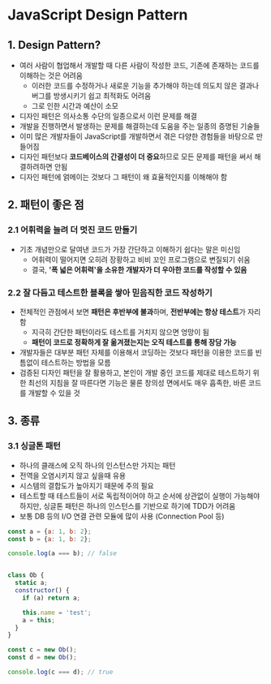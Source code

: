 # JavaScript Design Pattern

## 1. Design Pattern?

- 여러 사람이 협업해서 개발할 때 다른 사람이 작성한 코드, 기존에 존재하는 코드를 이해하는 것은 어려움
  - 이러한 코드를 수정하거나 새로운 기능을 추가해야 하는데 의도치 않은 결과나 버그를 방생시키기 쉽고 최적화도 어려움
  - 그로 인한 시간과 예산이 소모
- 디자인 패턴은 의사소통 수단의 일종으로서 이런 문제를 해결
- 개발을 진행하면서 발생하는 문제를 해결하는데 도움을 주는 일종의 증명된 기술들
- 이미 많은 개발자들이 JavaScript를 개발하면서 겪은 다양한 경험들을 바탕으로 만들어짐
- 디자인 패턴보다 **코드베이스의 간결성이 더 중요**하므로 모든 문제를 패턴을 써서 해결하려하면 안됨
- 디자인 패턴에 얽메이는 것보다 그 패턴이 왜 효율적인지를 이해해야 함

## 2. 패턴이 좋은 점

### 2.1 어휘력을 늘려 더 멋진 코드 만들기

- 기초 개념만으로 달여낸 코드가 가장 간단하고 이해하기 쉽다는 말은 미신임
  - 어휘력이 떨어지면 오히려 장황하고 비비 꼬인 프로그램으로 변질되기 쉬움
  - 결국, **'폭 넓은 어휘력'을 소유한 개발자가 더 우아한 코드를 작성할 수 있음**

###  2.2 잘 다듬고 테스트한 블록을 쌓아 믿음직한 코드 작성하기

- 전체적인 관점에서 보면 **패턴은 후반부에 불과**하며, **전반부에는 항상 테스트**가 자리함
  - 지극히 간단한 패턴이라도 테스트를 거치지 않으면 엉망이 됨
  - **패턴이 코드로 정확하게 잘 옮겨졌는지는 오직 테스트를 통해 장담 가능**
- 개발자들은 대부분 패턴 자체를 이용해서 코딩하는 것보다 패턴을 이용한 코드를 빈틈없이 테스트하는 방법을 모름
- 검증된 디자인 패턴을 잘 활용하고, 본인이 개발 중인 코드를 제대로 테스트하기 위한 최선의 지침을 잘 따른다면 기능은 물론 창의성 면에서도 매우 흡족한, 바른 코드를 개발할 수 있을 것

## 3. 종류

### 3.1 싱글톤 패턴
- 하나의 클래스에 오직 하나의 인스턴스만 가지는 패턴
- 전역을 오염시키지 않고 싶을때 유용
- 시스템의 결합도가 높아지기 때문에 주의 필요
- 테스트할 때 테스트들이 서로 독립적이어야 하고 순서에 상관없이 실행이 가능해야하지만, 싱글톤 패턴은 하나의 인스턴스를 기반으로 하기에 TDD가 어려움
- 보통 DB 등의 I/O 연결 관련 모듈에 많이 사용 (Connection Pool 등)
```javascript
const a = {a: 1, b: 2};
const b = {a: 1, b: 2};

console.log(a === b); // false


class Ob {
  static a;
  constructor() {
    if (a) return a;

    this.name = 'test';
    a = this;
  }
}

const c = new Ob();
const d = new Ob();

console.log(c === d); // true
```